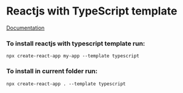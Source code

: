 # Reactjs with TypeScript template

[Documentation](https://create-react-app.dev/docs/adding-typescript)

### To install reactjs with typescript template run:

```
npx create-react-app my-app --template typescript
```

### To install in current folder run:

```
npx create-react-app . --template typescript
```
